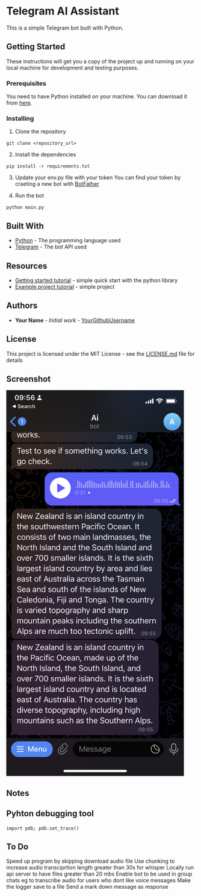 # Telegram AI Assistant

This is a simple Telegram bot built with Python.

## Getting Started

These instructions will get you a copy of the project up and running on your local machine for development and testing purposes.

### Prerequisites

You need to have Python installed on your machine. You can download it from [here](https://www.python.org/downloads/).

### Installing

1. Clone the repository
```
git clone <repository_url>
```
2. Install the dependencies
```
pip install -r requirements.txt
```
3. Update your env.py file with your token
You can find your token by craeting a new bot with [BotFather](https://t.me/botfather)

4. Run the bot
```
python main.py
```

## Built With

* [Python](https://www.python.org/) - The programming language used
* [Telegram](https://github.com/python-telegram-bot/python-telegram-bot) - The bot API used

## Resources
* [Getting started tutorial](https://github.com/python-telegram-bot/python-telegram-bot/wiki/Introduction-to-the-API) - simple quick start with the python library
* [Example project tutorial](https://github.com/python-telegram-bot/python-telegram-bot/wiki/Extensions---Your-first-Bot) - simple project


## Authors

* **Your Name** - *Initial work* - [YourGithubUsername](https://github.com/YourGithubUsername)

## License

This project is licensed under the MIT License - see the [LICENSE.md](LICENSE.md) file for details

## Screenshot

![Screenshot](assets/screen-shot.PNG)

## Notes

## Pyhton debugging tool

```
import pdb; pdb.set_trace()
```

## To Do

Speed up program by skipping download audio file
Use chunking to increase audio transciprtion length greater than 30s for whisper
Locally run api server to have files greater than 20 mbs
Enable bot to be used in group chats eg to transcribe audio for users who dont like voice messages
Make the logger save to a file
Send a mark down message as response

